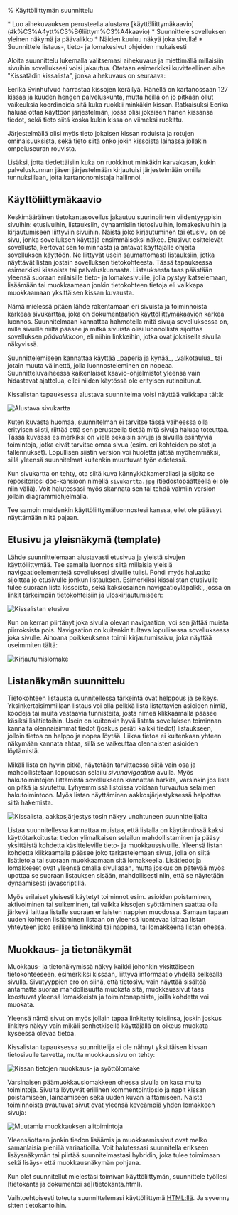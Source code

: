 % Käyttöliittymän suunnittelu
<!-- order: 4 -->
<!-- addHeaderNavigation -->

<summary>
* Luo aihekuvauksen perusteella alustava [käyttöliittymäkaavio](#k%C3%A4ytt%C3%B6liittym%C3%A4kaavio)
* Suunnittele sovelluksen yleinen näkymä ja päävalikko
    * Näiden kuuluu näkyä joka sivulla!
* Suunnittele listaus-, tieto- ja lomakesivut ohjeiden mukaisesti
</summary>

Aloita suunnittelu lukemalla valitsemasi aihekuvaus
ja miettimällä millaisiin sivuihin sovelluksesi
voisi jakautua. 
Otetaan esimerkiksi kuvitteellinen aihe "Kissatädin kissalista",
jonka aihekuvaus on seuraava:

<box>
Eerika Svinhufvud harrastaa kissojen keräilyä.
Hänellä on kartanossaan 127 kissaa ja kuuden hengen palveluskunta,
mutta heillä on jo pitkään ollut vaikeuksia koordinoida sitä
kuka ruokkii minkäkin kissan. Ratkaisuksi Eerika haluaa
ottaa käyttöön järjestelmän, jossa olisi jokaisen hänen kissansa
tiedot, sekä tieto siitä koska kukin kissa on viimeksi ruokittu.

Järjestelmällä olisi myös tieto jokaisen kissan roduista 
ja rotujen ominaisuuksista, sekä tieto siitä onko jokin kissoista 
lainassa jollakin ompeluseuran rouvista.

Lisäksi, jotta tiedettäisiin kuka on ruokkinut minkäkin
karvakasan, kukin palveluskunnan jäsen järjestelmään kirjautuisi 
järjestelmään omilla tunnuksillaan, joita kartanonomistaja hallinnoi.
</box>

## Käyttöliittymäkaavio

Keskimääräinen tietokantasovellus jakautuu 
suurinpiirtein viidentyyppisin sivuihin: etusivuihin, listauksiin,
dynaamisiin tietosivuihin, lomakesivuihin ja kirjautumiseen liittyviin sivuihin. 
Näistä joko kirjautuminen tai etusivu on se sivu, jonka
sovelluksen käyttäjä ensimmäiseksi näkee.
Etusivut esittelevät sovellusta, kertovat sen toiminnasta
ja antavat käyttäjälle ohjeita sovelluksen käyttöön. 
Ne liittyvät usein saumattomasti listauksiin, jotka
näyttävät listan jostain sovelluksen tietokohteesta. Tässä
tapauksessa esimerkiksi kissoista tai palveluskunnasta.
Listauksesta taas päästään yleensä suoraan erilaisille tieto- ja lomakesivuille,
jolla pystyy katselemaan, lisäämään tai muokkaamaan jonkin tietokohteen 
tietoja eli vaikkapa muokkaamaan yksittäisen kissan kuvausta.

Nämä mielessä pitäen lähde rakentamaan eri sivuista
ja toiminnoista karkeaa sivukarttaa, joka on dokumentaation
[käyttöliittymäkaavion]({{rootdir}}dokumentaatio-ohje.html#k%C3%A4ytt%C3%B6liittym%C3%A4) karkea luonnos. 
Suunnitelmaan kannattaa hahmotella mitä sivuja sovelluksessa on, 
mille sivuille niiltä pääsee ja mitkä sivuista olisi luonnollista sijoittaa
sovelluksen _päävalikkoon_, eli niihin linkkeihin, jotka ovat jokaisella sivulla näkyvissä.

<vinkki>
Suunnittelemiseen kannattaa käyttää _paperia ja kynää_, _valkotaulua_
tai jotain muuta välinettä, jolla luonnosteleminen on nopeaa.
Suunnitteluvaiheessa kaikenlaiset kaavio-ohjelmistot yleensä vain hidastavat ajattelua, 
ellei niiden käytössä ole erityisen rutinoitunut. 
</vinkki>

Kissalistan tapauksessa alustava suunnitelma voisi näyttää vaikkapa tältä:

![Alustava sivukartta]({{myimgdir}}sivukartta.png)

Kuten kuvasta huomaa, suunnitelman ei tarvitse tässä vaiheessa olla
erityisen siisti, riittää että sen perusteella tietää
mitä sivuja haluaa toteuttaa. 
Tässä kuvassa esimerkiksi on vielä sekaisin sivuja ja
sivuilla esiintyviä toimintoja, jotka eivät tarvitse omaa sivua
(esim. eri kohteiden poistot ja tallennukset).
Lopullisen siistin version voi huoletta jättää myöhemmäksi, 
sillä yleensä suunnitelmat kuitenkin muuttuvat työn edetessä.

Kun sivukartta on tehty, ota siitä kuva kännykkäkamerallasi
ja sijoita se repositoriosi doc-kansioon nimellä `sivukartta.jpg` (tiedostopäätteellä ei ole niin väliä).
Voit halutessasi myös skannata sen tai 
tehdä valmiin version jollain diagrammiohjelmalla. 

Tee samoin muidenkin käyttöliittymäluonnostesi kanssa, ellet ole päässyt näyttämään niitä pajaan.

## Etusivu ja yleisnäkymä (template)

Lähde suunnittelemaan alustavasti etusivua
ja yleistä sivujen käyttöliittymää.
Tee samalla luonnos siitä millaisia yleisiä navigaatioelementtejä
sovelluksesi sivuille tulisi.
Pohdi myös haluatko sijoittaa jo etusivulle jonkun listauksen.
Esimerkiksi kissalistan etusivulle tulee suoraan lista kissoista,
sekä kaksiosainen navigaatioyläpalkki, jossa on linkit 
tärkeimpiin tietokohteisiin ja uloskirjautumiseen:

![Kissalistan etusivu]({{myimgdir}}etusivu.png)

Kun on kerran piirtänyt joka sivulla olevan navigaation, voi 
sen jättää muista piirroksista pois. 
Navigaation on kuitenkin tultava lopullisessa 
sovelluksessa joka sivulle. 
Ainoana poikkeuksena toimii kirjautumissivu, joka 
näyttää useimmiten tältä:

![Kirjautumislomake]({{myimgdir}}kirjautuminen.png)

## Listanäkymän suunnittelu

Tietokohteen listausta suunnitellessa tärkeintä ovat helppous ja selkeys.
Yksinkertaisimmillaan listaus voi olla pelkkä lista listattavien asioiden nimiä,
koodeja tai muita vastaavia tunnisteita, josta nimeä klikkaamalla pääsee käsiksi
lisätietoihin.  Usein on kuitenkin hyvä listata sovelluksen toiminnan kannalta
olennaisimmat tiedot (joskus peräti kaikki tiedot) listaukseen, jolloin tietoa
on helppo ja nopea löytää. Liikaa tietoa ei kuitenkaan yhteen näkymään kannata
ahtaa, sillä se vaikeuttaa olennaisten asioiden löytämistä.

Mikäli lista on hyvin pitkä, näytetään tarvittaessa siitä vain 
osa ja mahdollistetaan loppuosan selailu _sivunavigaation_ avulla.
Myös hakutoimintojen liittämistä sovellukseen kannattaa harkita,
varsinkin jos lista on pitkä ja sivutettu. Lyhyemmissä listoissa
voidaan turvautua selaimen hakutoimintoon. 
Myös listan näyttäminen aakkosjärjestyksessä helpottaa siitä hakemista.

![Kissalista, aakkosjärjestys tosin näkyy unohtuneen suunnittelijalta]({{myimgdir}}kissalista.png)

Listaa suunnitellessa kannattaa muistaa, että listalla on käytännössä kaksi
käyttötarkoitusta: tiedon ylimalkaisen selailun mahdollistaminen ja pääsy
yksittäistä kohdetta käsitteleville tieto- ja muokkaussivuille.  Yleensä
listan kohdetta klikkaamalla pääsee joko tarkastelemaan sivua, jolla on
siitä lisätietoja tai suoraan muokkaamaan sitä lomakkeella.  Lisätiedot ja
lomakkeeet ovat yleensä omalla sivullaaan, mutta joskus on pätevää myös
upottaa se suoraan listauksen sisään, mahdollisesti niin, että se näytetään
dynaamisesti javascriptillä. 

Myös erilaiset yleisesti käytetyt toiminnot esim. asioiden poistaminen,
aktivoiminen tai sulkeminen, tai vaikka kissojen syöttäminen saattaa olla
järkevä laittaa listalle suoraan erilaisten nappien muodossa.  Samaan
tapaan uuden kohteen lisääminen listaan on yleensä luontevaa laittaa listan
yhteyteen joko erillisenä linkkinä tai nappina, tai lomakkeena listan
ohessa.

## Muokkaus- ja tietonäkymät

Muokkaus- ja tietonäkymissä näkyy kaikki johonkin yksittäiseen
tietokohteeseen, esimerkiksi kissaan, liittyvä informaatio yhdellä selkeällä sivulla.
Sivutyyppien ero on siinä, että tietosivu vain näyttää sisältöä 
antamatta suoraa mahdollisuutta muokata sitä,
muokkaussivut taas koostuvat yleensä lomakkeista ja toimintonapeista, joilla
kohdetta voi muokata. 

Yleensä nämä sivut on myös jollain tapaa linkitetty toisiinsa, 
joskin joskus linkitys näkyy vain mikäli senhetkisellä käyttäjällä 
on oikeus muokata kyseessä olevaa tietoa. 

Kissalistan tapauksessa suunnittelija ei ole nähnyt yksittäisen 
kissan tietosivulle tarvetta, mutta muokkaussivu on tehty:

![Kissan tietojen muokkaus- ja syöttölomake]({{myimgdir}}kissalomake.png)

Varsinaisen päämuokkauslomakkeen ohessa sivulla on kasa muita toimintoja.
Sivulta löytyvät erillinen kommentointiosio ja 
napit kissan poistamiseen, lainaamiseen sekä uuden kuvan laittamiseen.
Näistä toiminnoista avautuvat sivut ovat yleensä keveämpiä yhden lomakkeen sivuja:

![Muutamia muokkauksen alitoimintoja]({{myimgdir}}misc.png)

Yleensäottaen jonkin tiedon lisäämis ja muokkaamissivut ovat melko samanlaisia
pienillä variaatioilla. Voit halutessasi suunnitella erikseen lisäysnäkymän tai
piirtää suunnitelmastasi hybridin, joka tulee toimimaan sekä lisäys- että
muokkausnäkymän pohjana.

<next>
Kun olet suunnitellut mielestäsi toimivan käyttöliittymän, 
suunnittele työllesi [tietokanta ja dokumentoi se](tietokanta.html).

Vaihtoehtoisesti toteuta suunnittelemasi käyttöliittymä [HTML:llä]({{rootdir}}koodaaminen/html-opas.html). Ja syvenny sitten tietokantoihin.
</next>
